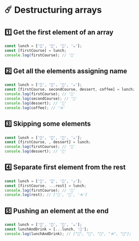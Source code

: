 # ☄️ Destructuring arrays

## 1️⃣ Get the first element of an array

```js
const lunch = ['🍝', '🥩', '🍎', '☕'];
const [firstCourse] = lunch;
console.log(firstCourse); // '🍝'
```

## 2️⃣ Get all the elements assigning name

```js
const lunch = ['🍝', '🥩', '🍎', '☕'];
const [firstCourse, secondCourse, dessert, coffee] = lunch;
console.log(firstCourse); // '🍝'
console.log(secondCourse); // '🥩'
console.log(dessert); // '🍎'
console.log(coffee); // '☕'
```

## 3️⃣ Skipping some elements

```js
const lunch = ['🍝', '🥩', '🍎', '☕'];
const [firstCourse, , dessert] = lunch;
console.log(firstCourse); // '🍝'
console.log(dessert); // '🍎'
```

## 4️⃣ Separate first element from the rest

```js
const lunch = ['🍝', '🥩', '🍎', '☕'];
const [firstCourse, ...rest] = lunch;
console.log(firstCourse); // '🍝'
console.log(rest); // ['🥩', '🍎', '☕']
```

## 5️⃣ Pushing an element at the end

```js
const lunch = ['🍝', '🥩', '🍎', '☕'];
const lunchAndDrink = [...lunch, '🍷'];
console.log(lunchAndDrink); // ["🍝", "🥩", "🍎", "☕", "🍷"];
```
